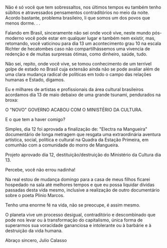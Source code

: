 ---
---

Não é só você que tem sobressaltos, nos últimos tempos eu também tenho súbitos e atravessados pensamentos contraditórios no meio da noite. Acordo bastante, problema brasileiro, li que somos um dos povos que menos dorme. . . 

Falando em Brasil, sinceramente não sei onde você vive, neste mundo pós-moderno você pode estar em qualquer lugar e também nem existir, mas, retomando, você vaticinou para dia 13 um acontecimento grau 10 na escala Richter de hecatombes caso não compartilhássemos uma vivencia de redenção e de muitas surpresas ótimas, como dinheiro, saúde, tudo. 

Não sei, repito, onde você vive, se tomou conhecimento de um terrível golpe de estado no Brasil cuja extensão ainda não se pode avaliar além de uma clara mudança radical de políticas em todo o campo das relações humanas e Estado, digamos.

Eu e milhares de artistas e profissionais da área cultural brasileiros acordamos dia 13 de maio debaixo de uma grande tsunami, pendurados na broxa: 

O "NOVO" GOVERNO ACABOU COM O MINISTÉRIO DA CULTURA.

E o que tem a haver comigo?

Simples, dia 12 foi aprovada a finalização de: "Electra na Mangueira" documentário de longa metragem que resgata uma extraordinária aventura artística, social, política e cultural na Quadra da Estação Primeira, em comunhão com a comunidade do morro de Mangueira.

Projeto aprovado dia 12, destituição/destruição do Ministério da Cultura dia 13. 

Percebe, você não errou nadinha!

Na real estou de mudança domingo para a casa de meus filhos ficarei hospedado na sala até melhores tempos e que eu possa liquidar dívidas passadas desta vida mesmo, inclusive a realização de outro documentário sobre o poeta Plínio Marcos.

Tenho uma enorme fé na vida, não se preocupe, é assim mesmo. 

O planeta vive um processo desigual, contraditório e descombinado que pode nos levar ou à transformação do capitalismo, única forma de superarmos sua voracidade gananciosa e intolerante ou à barbárie e à destruição da vida humana.

Abraço sincero, Julio Calasso 
